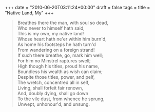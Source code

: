 +++
date = "2010-06-20T03:11:24+00:00"
draft = false
tags = 
title = "Native Land, My"
+++
<blockquote>&#13;
<p><span>Breathes there the man, with soul so dead,<br />Who never to himself hath said,<br />This is my own, my native land!<br />Whose heart hath ne'er within him burn'd,<br />As home his footsteps he hath turn'd<br />From wandering on a foreign strand!<br />If such there breathe, go, mark him well;<br />For him no Minstrel raptures swell;<br />High though his titles, proud his name,<br />Boundless his wealth as wish can claim;<br />Despite those titles, power, and pelf,<br />The wretch, concentred all in self,<br />Living, shall forfeit fair renown,<br />And, doubly dying, shall go down<br />To the vile dust, from whence he sprung,<br />Unwept, unhonour'd, and unsung.</span></p>&#13;
</blockquote> 
